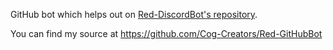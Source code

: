 GitHub bot which helps out on [Red-DiscordBot's repository](https://github.com/Cog-Creators/Red-DiscordBot).

You can find my source at https://github.com/Cog-Creators/Red-GitHubBot

